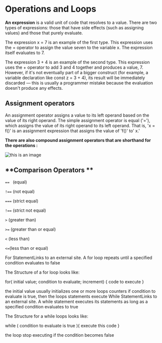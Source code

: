# Operations and Loops

**An expression** is a valid unit of code that resolves to a value. There are two types of expressions: those that have side effects (such as assigning values) and those that purely evaluate.

The expression x = 7 is an example of the first type. This expression uses the = operator to assign the value seven to the variable x. The expression itself evaluates to 7.

The expression 3 + 4 is an example of the second type. This expression uses the + operator to add 3 and 4 together and produces a value, 7. However, if it's not eventually part of a bigger construct (for example, a variable declaration like const z = 3 + 4), its result will be immediately discarded — this is usually a programmer mistake because the evaluation doesn't produce any effects.

## Assignment operators
An assignment operator assigns a value to its left operand based on the value of its right operand. The simple assignment operator is equal ('='), which assigns the value of its right operand to its left operand. That is, 'x = f()' is an assignment expression that assigns the value of 'f()' to' x.'

**There are also compound assignment operators that are shorthand for the operations :**

![this is an image](operators.png)



## **Comparison Operators **

`== `  (equal)

`!==` (not equal)

`===` (strict equal)

`!==` (strict not equal)

 ` > ` (greater than)
 
` >= ` (greater than or equal)

` < ` (less than)

` <= `(less than or equal)


For StatementLinks to an external site.
A for loop repeats until a specified condition evaluates to false

The Structure of a for loop looks like:

for( initial value; condition to evaluate; increment) { code to execute }

the initial value usually initializes one or more loops counters
if condition to evaluate is true, then the loops statements execute
While StatementLinks to an external site.
A while statement executes its statements as long as a specified condition evaluates to true

The Structure for a while loops looks like:

while ( condition to evaluate is true ){ execute this code }

the loop stop executing if the condition becomes false


